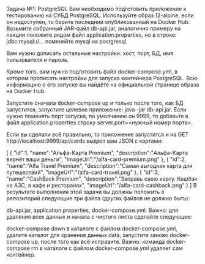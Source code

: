 Задача №1: PostgreSQL
Вам необходимо подготовить приложение к тестированию на СУБД PostgreSQL. Используйте образ 12-alpine, если он недоступен, то берите последний опубликованный на Docker Hub. Возьмите собранный JAR-файл db-api.jar, аналогично примеру на лекции положите рядом файл application.properties, но в строке: jdbc:mysql://... поменяйте mysql на postgresql.

Вам нужно дописать остальные настройки: хост, порт, БД, имя пользователя и пароль.

Кроме того, вам нужно подготовить файл docker-compose.yml, в котором прописать настройки для запуска контейнера PostgreSQL. Всю информацию о его запуске вы найдёте на официальной странице образа на Docker Hub.

Запустите сначала docker-compose up и только после того, как БД запустится, запустите целевое приложение: java -jar db-api.jar. Если нужно поменять порт запуска, по умолчанию он 9999, то добавьте в файл application.properties строку server.port=<нужный номер порта>.

Если вы сделали всё правильно, то приложение запустится и на GET http://localhost:9999/api/cards выдаст вам JSON с картами:

[ 
   { 
      "id":1,
      "name":"Альфа-Карта Premium",
      "description":"Альфа-Карта вернёт ваши деньги",
      "imageUrl":"/alfa-card-premium.png"
   },
   { 
      "id":2,
      "name":"Alfa Travel Premium",
      "description":"Самая выгодная карта для путешествий",
      "imageUrl":"/alfa-card-travel.png"
   },
   { 
      "id":3,
      "name":"CashBack Premium",
      "description":"Заправь свою карту. Кешбэк на АЗС, в кафе и ресторанах",
      "imageUrl":"/alfa-card-cashback.png"
   }
]
В результате выполнения этой задачи вы должны положить в репозиторий следующие три файла (других файлов не должно быть):

db-api.jar,
application.properties,
docker-compose.yml.
Важно: для удаления всех данных и начала с чистого листа сделайте следующее:

docker-compose down в каталоге с файлом docker-compose.yml,
удалите каталог для хранения данных data,
запустите заново docker-compose up, после того как всё исправите.
Важно: команда docker-compose rm в каталоге с файлом docker-compose.yml удаляет сам контейнер.

